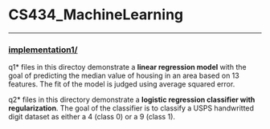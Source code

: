 # CS434_MachineLearning
___

### [implementation1/](https://github.com/kvarforl/CS434_MachineLearning/tree/master/implementation1)

q1* files in this directoy demonstrate a **linear regression model** with the goal of predicting the median value of housing in an area based on 13 features. The fit of the model is judged using average squared error.

q2* files in this directory demonstrate a **logistic regression classifier with regularization**. The goal of the classifier is to classify a USPS handwritted digit dataset as either a 4 (class 0) or a 9 (class 1).
